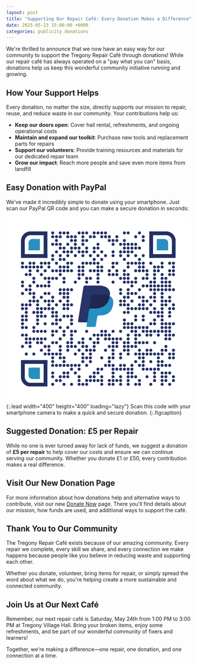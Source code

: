 ```yaml
---
layout: post
title: "Supporting Our Repair Café: Every Donation Makes a Difference"
date: 2025-05-23 15:00:00 +0000
categories: publicity donations
---
```


We're thrilled to announce that we now have an easy way for our community to support the Tregony Repair Café through donations! While our repair café has always operated on a "pay what you can" basis, donations help us keep this wonderful community initiative running and growing.

## How Your Support Helps

Every donation, no matter the size, directly supports our mission to repair, reuse, and reduce waste in our community. Your contributions help us:

- **Keep our doors open**: Cover hall rental, refreshments, and ongoing operational costs
- **Maintain and expand our toolkit**: Purchase new tools and replacement parts for repairs
- **Support our volunteers**: Provide training resources and materials for our dedicated repair team
- **Grow our impact**: Reach more people and save even more items from landfill

## Easy Donation with PayPal

We've made it incredibly simple to donate using your smartphone. Just scan our PayPal QR code and you can make a secure donation in seconds:

![Donation QR Code](/assets/donation_qrcode.png){:.lead width="400" height="400" loading="lazy"}
Scan this code with your smartphone camera to make a quick and secure donation.
{:.figcaption}

## Suggested Donation: £5 per Repair

While no one is ever turned away for lack of funds, we suggest a donation of **£5 per repair** to help cover our costs and ensure we can continue serving our community. Whether you donate £1 or £50, every contribution makes a real difference.

## Visit Our New Donation Page

For more information about how donations help and alternative ways to contribute, visit our new [Donate Now](/donate/) page. There you'll find details about our mission, how funds are used, and additional ways to support the café.

## Thank You to Our Community

The Tregony Repair Café exists because of our amazing community. Every repair we complete, every skill we share, and every connection we make happens because people like you believe in reducing waste and supporting each other.

Whether you donate, volunteer, bring items for repair, or simply spread the word about what we do, you're helping create a more sustainable and connected community.

## Join Us at Our Next Café

Remember, our next repair café is Saturday, May 24th from 1:00 PM to 3:00 PM at Tregony Village Hall. Bring your broken items, enjoy some refreshments, and be part of our wonderful community of fixers and learners!

Together, we're making a difference—one repair, one donation, and one connection at a time.